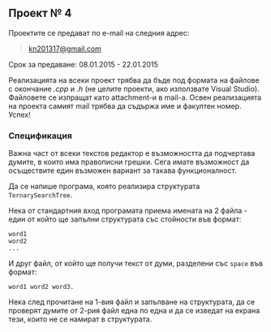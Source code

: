## Проект № 4

Проектите се предават по e-mail на следния адрес:

> kn201317@gmail.com

Срок за предаване: 08.01.2015 - 22.01.2015

Реализацията на всеки проект трябва да бъде под формата на файлове с окончание
*.cpp* и *.h* (не целите проекти, ако използвате Visual Studio). Файловете се
изпращат като attachment-и в mail-a. Освен реализацията на проекта самият mail
трябва да съдържа име и факултен номер. Успех!

### Спецификация

Важна част от всеки текстов редактор е възможността да подчертава думите, в
които има правописни грешки. Сега имате възможност да осъществите един възможен
вариант за такава функционалност.

Да се напише програма, която реализира структурата `TernarySearchTree`.

Нека от стандартния вход програмата приема имената на 2 файла - един от който
ще запълни структурата със стойности във формат:

```
word1
word2
...
```

И друг файл, от който ще получи текст от думи, разделени със `space` във формат:

```
word1 word2 word3.
```

Нека след прочитане на 1-вия файл и запълване на структурата, да се проверят
думите от 2-рия файл една по една и да се изведат на екрана тези, които не се
намират в структурата.
